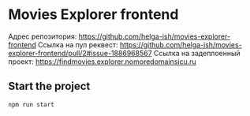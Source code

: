 # Movies Explorer frontend

Адрес репозитория: https://github.com/helga-ish/movies-explorer-frontend
Ссылка на пул реквест: https://github.com/helga-ish/movies-explorer-frontend/pull/2#issue-1886968567
Ссылка на задеплоенный проект: https://findmovies.explorer.nomoredomainsicu.ru

## Start the project

```bash
npm run start
```